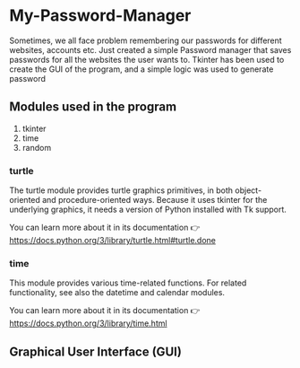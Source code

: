 # My-Password-Manager
Sometimes, we all face problem remembering our passwords for different websites, accounts etc. Just created a simple Password manager that saves passwords for all the websites the user wants to. Tkinter has been used to create the GUI of the program, and a simple logic was used to generate password
## Modules used in the program
1) tkinter
2) time
3) random
### turtle
The turtle module provides turtle graphics primitives, in both object-oriented and procedure-oriented ways. Because it uses tkinter for the underlying graphics, it needs a version of Python installed with Tk support.

You can learn more about it in its documentation 👉 https://docs.python.org/3/library/turtle.html#turtle.done

### time
This module provides various time-related functions. For related functionality, see also the datetime and calendar modules.

You can learn more about it in its documentation 👉 https://docs.python.org/3/library/time.html

## Graphical User Interface (GUI)


